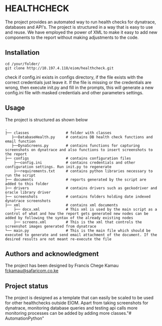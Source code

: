 # HEALTHCHECK
The project provides an automated way to run health checks for dynatrace,
databases and API's. The project is structured in a way that is easy to use 
and reuse. We have employed the power of XML to make it easy to add new components to the 
report without making adjustments to the code.  

## Installation
```
cd /your/folder/
git clone http://10.197.4.118/eiom/healthcheck.git
```
check if config.ini exists in configs directory, if the file exists
with the correct credentials just leave it. If the file is missing or the
credentials are wrong, then execute init.py and fill in the prompts, this will
generate a new config.ini file with masked credentials and other parameters settings.
## Usage
The project is structured as shown below
```
.
├── classes                 # folder with classes
   ├──DatabaseHealth.py     # contains DB health check functions and email function 
   ├──DynaScreens.py        # contains functions for capturing screenshots on dynatrace and also functions to insert screenshots to the report
├── configs                 # contains configuration files
    ├──config.ini           # contains credentials and other configuration settings. Run init.py to regenerate
    ├──requirements.txt     # contains python libraries necessary to run the script  
├── documents               # reports generated by the script are added to this folder
├── drivers                 # contains drivers such as geckodriver and oracle library driver
├── screenshots             # contains folders holding date indexed dynatrace screenshots
├── xml                     # contains xml documents 
    ├── docx.xml            # This xml is used by the main script as a control of what and how the report gets generated new nodes can be added by following the syntax of the already existing nodes
    ├── screens.xml         # This is the xml that controls the screenshot images generated from dynatrace
└── main.py                 # This is the main file which should be executed to generate and send email attachment of the document. If the desired results are not meant re-execute the file
```

## Authors and acknowledgment
The project has been designed by Francis Chege Kamau fckamau@safaricom.co.ke

## Project status
The project is designed as a template that can easily be scaled to be used 
for other healthchecks outside EIOM. Apart from taking screenshots for 
dynatrace, monitoring database queries and testing api calls more monitoring processes can be added
by adding more classes."# AutomationPython" 
